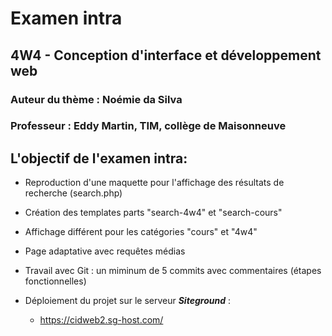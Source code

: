 # Examen intra
## 4W4 - Conception d'interface et développement web
### Auteur du thème : Noémie da Silva
### Professeur : Eddy Martin, TIM, collège de Maisonneuve

## L\'objectif de l'examen intra:

- Reproduction d'une maquette pour l'affichage des résultats de recherche (search.php)
- Création des templates parts "search-4w4" et "search-cours"
- Affichage différent pour les catégories "cours" et "4w4"
- Page adaptative avec requêtes médias
- Travail avec Git : un miminum de 5 commits avec commentaires (étapes fonctionnelles)

- Déploiement du projet sur le serveur **_Siteground_** :
  - https://cidweb2.sg-host.com/




